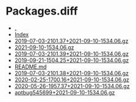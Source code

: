 Packages.diff
========================

- [.](.)
- [Index](Index)
- [2019-07-03-2101.37+2021-09-10-1534.06.gz](2019-07-03-2101.37+2021-09-10-1534.06.gz)
- [2021-09-10-1534.06.gz](2021-09-10-1534.06.gz)
- [2019-07-03-2101.39+2021-09-10-1534.06.gz](2019-07-03-2101.39+2021-09-10-1534.06.gz)
- [2019-09-21-1504.25+2021-09-10-1534.06.gz](2019-09-21-1504.25+2021-09-10-1534.06.gz)
- [README.md](README.md)
- [2019-07-03-2101.38+2021-09-10-1534.06.gz](2019-07-03-2101.38+2021-09-10-1534.06.gz)
- [2020-02-25-1700.16+2021-09-10-1534.06.gz](2020-02-25-1700.16+2021-09-10-1534.06.gz)
- [2020-05-26-1957.37+2021-09-10-1534.06.gz](2020-05-26-1957.37+2021-09-10-1534.06.gz)
- [aptbug545699+2021-09-10-1534.06.gz](aptbug545699+2021-09-10-1534.06.gz)
